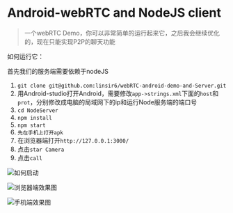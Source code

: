 # Android-webRTC and NodeJS client

> 一个webRTC Demo，你可以非常简单的运行起来它，之后我会继续优化的，现在只能实现P2P的聊天功能



如何运行它：

首先我们的服务端需要依赖于nodeJS

1. ``git clone git@github.com:linsir6/webRTC-android-demo-and-Server.git``
2. 用Android-studio打开Android，需要修改``app->strings.xml``下面的``host``和``prot``，分别修改成电脑的局域网下的ip和运行Node服务端的端口号
3. ``cd NodeServer``
4. ``npm install``
5. ``npm start``
6. ``先在手机上打开apk``
7. 在浏览器端打开``http://127.0.0.1:3000/``
8. 点击``star Camera``
9. 点击``call``

![如何启动](https://ws1.sinaimg.cn/large/006tKfTcly1fg2fttsj5pj31kw13iteg.jpg)


![浏览器端效果图](https://ws1.sinaimg.cn/large/006tKfTcly1fg2fui4783j31kw13hq7i.jpg)

![手机端效果图](https://ws2.sinaimg.cn/large/006tKfTcly1fg2fwwtcfaj30e00p2aan.jpg)



